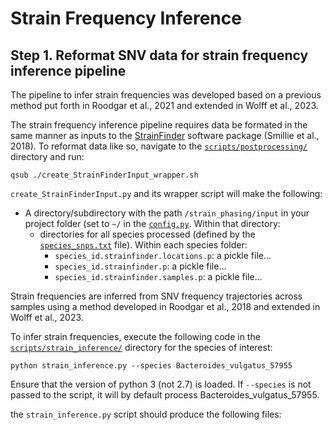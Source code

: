 # Strain Frequency Inference

## Step 1. Reformat SNV data for strain frequency inference pipeline

The pipeline to infer strain frequencies was developed based on a previous method put forth in Roodgar et al., 2021 and extended in Wolff et al., 2023.

The strain frequency inference pipeline requires data be formated in the same manner as inputs to the [StrainFinder](https://github.com/cssmillie/StrainFinder) software package (Smillie et al., 2018). To reformat data like so, navigate to the [`scripts/postprocessing/`](https://github.com/garudlab/Wasney-Briscoe-2024/tree/main/scripts/postprocessing/) directory and run:

```
qsub ./create_StrainFinderInput_wrapper.sh
```
`create_StrainFinderInput.py` and its wrapper script will make the following: 
- A directory/subdirectory with the path `/strain_phasing/input` in your project folder (set to `~/` in the [`config.py`](https://github.com/garudlab/Wasney-Briscoe-2024/blob/main/scripts/postprocessing/postprocessing_scripts/config.py). Within that directory:
  - directories for all species processed (defined by the [`species_snps.txt`](https://github.com/garudlab/Wasney-Briscoe-2024/blob/main/scripts/postprocessing/species_snps.txt) file). Within each species folder:
    - `species_id.strainfinder.locations.p`: a pickle file...
    - `species_id.strainfinder.p`: a pickle file...
    - `species_id.strainfinder.samples.p`: a pickle file...



Strain frequencies are inferred from SNV frequency trajectories across samples using a method developed in Roodgar et al., 2018 and extended in Wolff et al., 2023. 

To infer strain frequencies, execute the following code in the [`scripts/strain_inference/`](https://github.com/garudlab/Wasney-Briscoe-2024/tree/main/scripts/strain_inference) directory for the species of interest:

```
python strain_inference.py --species Bacteroides_vulgatus_57955
```

Ensure that the version of python 3 (not 2.7) is loaded. If `--species` is not passed to the script, it will by default process Bacteroides_vulgatus_57955.

the `strain_inference.py` script should produce the following files:



